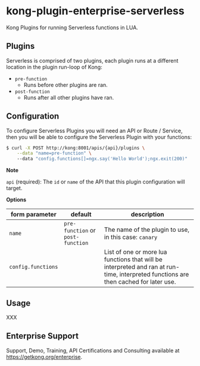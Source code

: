# kong-plugin-enterprise-serverless

Kong Plugins for running Serverless functions in LUA.

## Plugins

Serverless is comprised of two plugins, each plugin runs at a different location in the plugin run-loop of Kong:

- `pre-function`
  - Runs before other plugins are ran.
- `post-function`
  - Runs after all other plugins have ran.

## Configuration

To configure Serverless Plugins you will need an API or Route / Service, then you will be able to configure the Serverless Plugin with your functions:

```bash
$ curl -X POST http://kong:8001/apis/{api}/plugins \
    --data "name=pre-function" \
    --data "config.functions[]=ngx.say('Hello World');ngx.exit(200)"
```

**Note**

`api` (required): The `id` or `name` of the API that this plugin configuration will target.

**Options**

| form parameter | default | description |
| --- | --- | --- |
| `name` | `pre-function` or `post-function` | The name of the plugin to use, in this case: `canary` |
| `config.functions` |  | List of one or more lua functions that will be interpreted and ran at run-time, interpreted functions  are then cached for later use. |

## Usage

XXX

## Enterprise Support

Support, Demo, Training, API Certifications and Consulting
available at https://getkong.org/enterprise.
